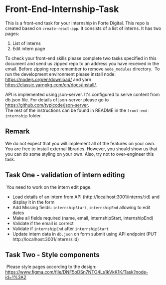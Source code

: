 # Front-End-Internship-Task

This is a front-end task for your internship in Forte Digital. This repo is created based on `create-react-app`. It consists of a list of interns. It has two pages:
​
1. List of interns
1. Edit intern page

To check your front-end skills please complete two tasks specified in this document and send us zipped repo to an address you have received in the email. Before zipping repo remember to remove `node_modules` directory.
​
To run the development environment please install node: https://nodejs.org/en/download/ and yarn: https://classic.yarnpkg.com/en/docs/install/.

API is implemented using json-server. It's configured to serve content from db.json file. For details of json-server please go to https://github.com/typicode/json-server.   
​
The rest of the instructions can be found in README in the `front-end-internship` folder.

## Remark

We do not expect that you will implement all of the features on your own. You are free to install external libraries. However, you should show us that you can do some styling on your own. Also, try not to over-engineer this task.

## Task One - validation of intern editing
​
You need to work on the intern edit page.
​
- Load details of an intern from API (http://localhost:3001/interns/:id) and display it in the form
- Add Missing fields: `internshipStart`, `internshipEnd` allowing to edit dates
- Make all fields required (name, email, internshipStart, internshipEnd)
- Validate if the email is correct
- Validate if `internshipEnd` after `internshipStart`
- Update intern data in `db.json` on form submit using API endpoint (PUT http://localhost:3001/interns/:id)
​
## Task Two - Style components
​
Please style pages according to the design: https://www.figma.com/file/DNF5oDSn7NTO4Ls1kVkK1K/Task?node-id=1%3A2